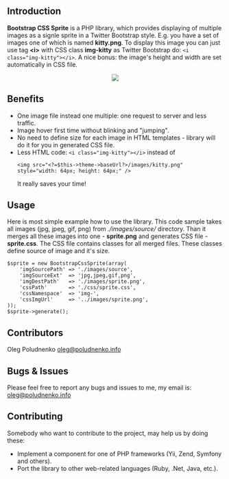 ## Introduction
<b>Bootstrap CSS Sprite</b> is a PHP library, which provides displaying of multiple images as a signle sprite in a Twitter Bootstrap style. 
E.g. you have a set of images one of which is named <b>kitty.png</b>. 
To display this image you can just use tag <b>&lt;i&gt;</b> with CSS class <b>img-kitty</b> as Twitter Bootstrap do: <code>&lt;i class="img-kitty"&gt;&lt;/i&gt;</code>.
A nice bonus: the image's height and width are set automatically in CSS file.

<p align="center">
    <img src="https://raw.github.com/uaoleg/bootstrap-css-sprite/master/VIEWME.png" />
</p>

## Benefits
<ul>
    <li>One image file instead one multiple: one request to server and less traffic.</li>
    <li>Image hover first time without blinking and "jumping".</li>
    <li>No need to define size for each image in HTML templates - library will do it for you in generated CSS file.</li>
    <li>Less HTML code: <code>&lt;i class="img-kitty"&gt;&lt;/i&gt;</code> instead of <pre><code>&lt;img src="&lt;?=$this->theme->baseUrl?&gt;/images/kitty.png" style="width: 64px; height: 64px;" /&gt;</code></pre>
    It really saves your time!</li>
</ul>

## Usage
Here is most simple example how to use the library.
This code sample takes all images (jpg, jpeg, gif, png) from <i>./images/source/</i> directory.
Than it merges all these images into one - <b>sprite.png</b> and generates CSS file - <b>sprite.css</b>.
The CSS file contains classes for all merged files. These classes define source of image and it's size.
<pre><code>$sprite = new BootstrapCssSprite(array(
    'imgSourcePath' => './images/source',
    'imgSourceExt'  => 'jpg,jpeg,gif,png',
    'imgDestPath'   => './images/sprite.png',
    'cssPath'       => './css/sprite.css',
    'cssNamespace'  => 'img-',
    'cssImgUrl'     => '../images/sprite.png',
));
$sprite->generate();
</code></pre>

## Contributors
Oleg Poludnenko <oleg@poludnenko.info>

## Bugs & Issues
Please feel free to report any bugs and issues to me, my email is: <oleg@poludnenko.info>

## Contributing
Somebody who want to contribute to the project, may help us by doing these:
<ul>
    <li>Implement a component for one of PHP frameworks (Yii, Zend, Symfony and others).</li>
    <li>Port the library to other web-related languages (Ruby, .Net, Java, etc.).</li>
</ul>
